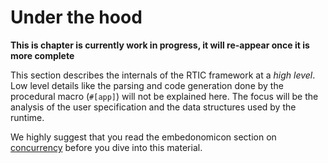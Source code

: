 # Under the hood

**This is chapter is currently work in progress,
it will re-appear once it is more complete**

This section describes the internals of the RTIC framework at a *high level*.
Low level details like the parsing and code generation done by the procedural
macro (`#[app]`) will not be explained here. The focus will be the analysis of
the user specification and the data structures used by the runtime.

We highly suggest that you read the embedonomicon section on [concurrency]
before you dive into this material.

[concurrency]: https://github.com/rust-embedded/embedonomicon/pull/48
